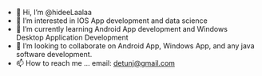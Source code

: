 - 👋 Hi, I’m @hideeLaalaa
- 👀 I’m interested in IOS App development and data science
- 🌱 I’m currently learning Android App development and Windows Desktop Application Development
- 💞️ I’m looking to collaborate on Android App, Windows App, and any java software development.
- 📫 How to reach me ... email: detunj@gmail.com

<!---
hideeLaalaa/hideeLaalaa is a ✨ special ✨ repository because its `README.md` (this file) appears on your GitHub profile.
You can click the Preview link to take a look at your changes.
--->
